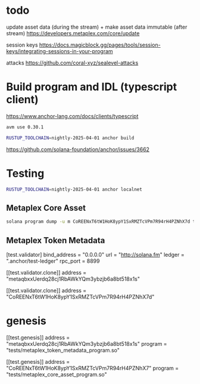 # todo

update asset data (during the stream) + make asset data immutable (after stream)
https://developers.metaplex.com/core/update


session keys 
https://docs.magicblock.gg/pages/tools/session-keys/integrating-sessions-in-your-program

attacks
https://github.com/coral-xyz/sealevel-attacks

# Build program and IDL (typescript client)

https://www.anchor-lang.com/docs/clients/typescript


```bash
avm use 0.30.1
```

```bash
RUSTUP_TOOLCHAIN=nightly-2025-04-01 anchor build
```

https://github.com/solana-foundation/anchor/issues/3662

# Testing

```bash
RUSTUP_TOOLCHAIN=nightly-2025-04-01 anchor localnet
```

## Metaplex Core Asset

```bash
solana program dump -u m CoREENxT6tW1HoK8ypY1SxRMZTcVPm7R94rH4PZNhX7d tests/metaplex_core_asset_program.so
```

## Metaplex Token Metadata


[test.validator]
bind_address = "0.0.0.0"
url = "http://solana.fm"
ledger = ".anchor/test-ledger"
rpc_port = 8899

[[test.validator.clone]]
address = "metaqbxxUerdq28cj1RbAWkYQm3ybzjb6a8bt518x1s"

[[test.validator.clone]]
address = "CoREENxT6tW1HoK8ypY1SxRMZTcVPm7R94rH4PZNhX7d"

# genesis

[[test.genesis]]
address = "metaqbxxUerdq28cj1RbAWkYQm3ybzjb6a8bt518x1s"
program = "tests/metaplex_token_metadata_program.so"

[[test.genesis]]
address = "CoREENxT6tW1HoK8ypY1SxRMZTcVPm7R94rH4PZNhX7"
program = "tests/metaplex_core_asset_program.so"
